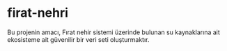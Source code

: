 # firat-nehri
Bu projenin amacı, Fırat nehir sistemi üzerinde bulunan su kaynaklarına ait ekosisteme ait güvenilir bir veri seti oluşturmaktır.
